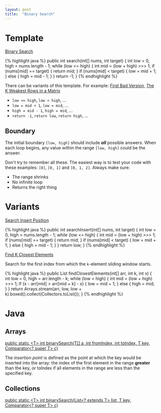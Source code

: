 ```yaml
---
layout: post
title:  "Binary Search"
---
```

# Template
[Binary Search][binary-search]

{% highlight java %}
public int search(int[] nums, int target) {
    int low = 0, high = nums.length - 1;
    while (low <= high) {
        int mid = (low + high) >>> 1;
        if (nums[mid] == target) {
            return mid;
        }
        if (nums[mid] < target) {
            low = mid + 1;
        } else {
            high = mid - 1;
        }
    }
    return -1;
}
{% endhighlight %}

There can be variants of this template. For example: [First Bad Version][first-bad-version], [The K Weakest Rows in a Matrix][the-k-weakest-rows-in-a-matrix]

* `low <= high`, `low < high`, ...
* `low = mid + 1`, `low = mid`, ...
* `high = mid - 1`, `high = mid`, ...
* `return -1`, `return low`, `return high`, ...

## Boundary
The initial boundary `[low, high]` should include ***all*** possible answers. When each loop begins, any value within the range `[low, high]` could be the answer.

Don't try to remember all these. The easiest way is to test your code with these examples: `[0]`, `[0, 1]` and `[0, 1, 2]`. Always make sure:
* The range shrinks
* No infinite loop
* Returns the right thing

# Variants
[Search Insert Position][search-insert-position]

{% highlight java %}
public int searchInsert(int[] nums, int target) {
    int low = 0, high = nums.length - 1;
    while (low <= high) {
        int mid = (low + high) >>> 1;
        if (nums[mid] == target) {
            return mid;
        }
        if (nums[mid] < target) {
            low = mid + 1;
        } else {
            high = mid - 1;
        }
    }
    return low;
}
{% endhighlight %}

[Find K Closest Elements][find-k-closest-elements]

Search for the first index from which the `k`-element sliding window starts.

{% highlight java %}
public List<Integer> findClosestElements(int[] arr, int k, int x) {
    int low = 0, high = arr.length - k;
    while (low < high) {
        int mid = (low + high) >>> 1;
        if (x - arr[mid] > arr[mid + k] - x) {
            low = mid + 1;
        } else {
            high = mid;
        }
    }
    return Arrays.stream(arr, low, low + k).boxed().collect(Collectors.toList());
}
{% endhighlight %}

# Java
## Arrays
[public static \<T\> int binarySearch(T\[\] a, int fromIndex, int toIndex, T key, Comparator\<? super T\> c)](https://docs.oracle.com/javase/8/docs/api/java/util/Arrays.html#binarySearch-T:A-int-int-T-java.util.Comparator-)

The *insertion point* is defined as the point at which the key would be inserted into the array: the index of the first element in the range **greater** than the key, or toIndex if all elements in the range are less than the specified key.

## Collections
[public static \<T\> int binarySearch(List\<? extends T\> list, T key, Comparator\<? super T\> c)](https://docs.oracle.com/javase/8/docs/api/java/util/Collections.html#binarySearch-java.util.List-T-java.util.Comparator-)

[binary-search]: https://leetcode.com/problems/binary-search/
[find-k-closest-elements]: https://leetcode.com/problems/find-k-closest-elements/
[first-bad-version]: https://leetcode.com/problems/first-bad-version/
[search-insert-position]: https://leetcode.com/problems/search-insert-position/
[the-k-weakest-rows-in-a-matrix]: https://leetcode.com/problems/the-k-weakest-rows-in-a-matrix/
